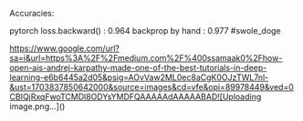 Accuracies:

pytorch loss.backward() : 0.964
backprop by hand : 0.977 #swole_doge

https://www.google.com/url?sa=i&url=https%3A%2F%2Fmedium.com%2F%400ssamaak0%2Fhow-open-ais-andrej-karpathy-made-one-of-the-best-tutorials-in-deep-learning-e6b6445a2d05&psig=AOvVaw2ML0ec8aCgK0OJzTWL7nl-&ust=1703837850642000&source=images&cd=vfe&opi=89978449&ved=0CBIQjRxqFwoTCMDl8ODYsYMDFQAAAAAdAAAAABAD![Uploading image.png…]()
